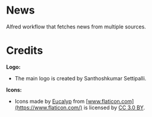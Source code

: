 # News

Alfred workflow that fetches news from multiple sources.

# Credits

**Logo:**
- The main logo is created by Santhoshkumar Settipalli.

**Icons:**
- Icons made by [Eucalyp](https://www.flaticon.com/authors/eucalyp) from [www.flaticon.com](https://www.flaticon.com/) is licensed by [CC 3.0 BY](http://creativecommons.org/licenses/by/3.0/).
